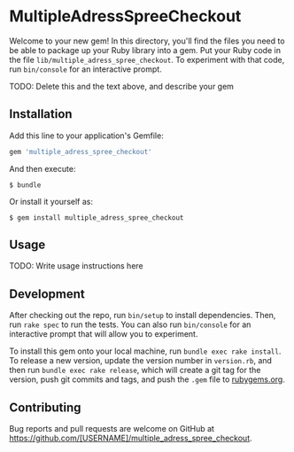 # MultipleAdressSpreeCheckout

Welcome to your new gem! In this directory, you'll find the files you need to be able to package up your Ruby library into a gem. Put your Ruby code in the file `lib/multiple_adress_spree_checkout`. To experiment with that code, run `bin/console` for an interactive prompt.

TODO: Delete this and the text above, and describe your gem

## Installation

Add this line to your application's Gemfile:

```ruby
gem 'multiple_adress_spree_checkout'
```

And then execute:

    $ bundle

Or install it yourself as:

    $ gem install multiple_adress_spree_checkout

## Usage

TODO: Write usage instructions here

## Development

After checking out the repo, run `bin/setup` to install dependencies. Then, run `rake spec` to run the tests. You can also run `bin/console` for an interactive prompt that will allow you to experiment.

To install this gem onto your local machine, run `bundle exec rake install`. To release a new version, update the version number in `version.rb`, and then run `bundle exec rake release`, which will create a git tag for the version, push git commits and tags, and push the `.gem` file to [rubygems.org](https://rubygems.org).

## Contributing

Bug reports and pull requests are welcome on GitHub at https://github.com/[USERNAME]/multiple_adress_spree_checkout.
